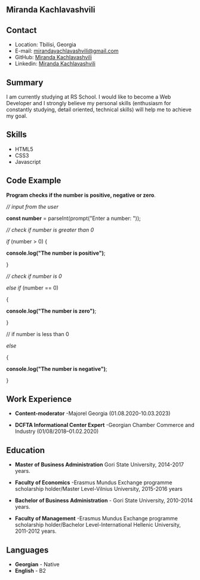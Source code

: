 ## Miranda Kachlavashvili

## Contact

- Location: Tbilisi, Georgia
- E-mail: mirandayachlavashvili@gmail.com
- GitHub: [Miranda Kachlavashvili ](https://github.com/Miranda-K12?tab=packages)
- Linkedin: [Miranda Kachlavashvili](https://www.linkedin.com/in/miranda-kachlavashvili-8a43aaa4/)

## Summary

I am currently studying at RS School. I would like to become a Web Developer and I strongly believe my personal skills (enthusiasm for constantly studying, detail oriented, technical skills) will help me to achieve my goal. 

## Skills

- HTML5
- CSS3
- Javascript 

## Code Example

**Program  checks if the number is positive, negative or zero**.

*// input from the user*

**const number** = parseInt(prompt("Enter a number: "));

*// check if number is greater than 0*

*if* (number > 0) {

   **console.log("The number is positive")**;
    
}

*// check if number is 0*

*else if* (number == 0) 

{

  **console.log("The number is zero")**;
  
}

// if number is less than 0

*else* 

{

   **console.log("The number is negative")**;
     
}


## Work Experience

* **Content-moderator** -Majorel Georgia (01.08.2020-10.03.2023)
    
*  **DCFTA Informational Center Expert** -Georgian Chamber Commerce and Industry (01/08/2018–01.02.2020)


## Education

 
- **Master of Business Administration** Gori State University, 2014-2017 years.

- **Faculty of Economics** -Erasmus Mundus Exchange programme scholarship holder/Master Level-Vilnius University, 2015-2016 years

- **Bachelor of Business Administration** - Gori State University, 2010-2014 years.

- **Faculty of Management** -Erasmus Mundus Exchange programme scholarship holder/Bachelor Level-International Hellenic University, 2011-2012 years.

## Languages

- **Georgian** - Native
- **English** - B2
